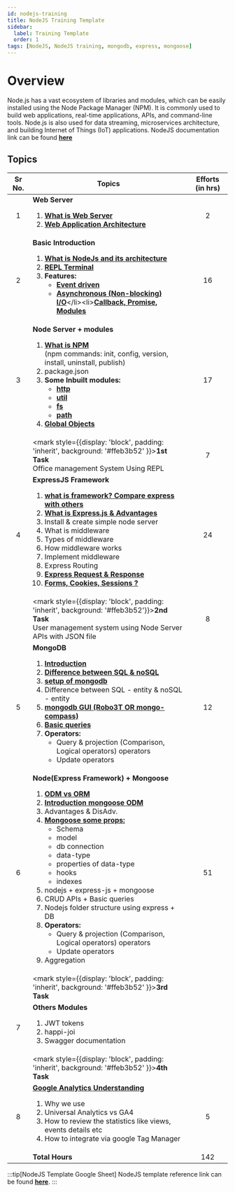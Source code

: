 ```yaml
---
id: nodejs-training
title: NodeJS Training Template
sidebar:
  label: Training Template
  order: 1
tags: [NodeJS, NodeJS training, mongodb, express, mongoose]
---
```


# Overview

Node.js has a vast ecosystem of libraries and modules, which can be easily installed using the Node Package Manager (NPM). It is commonly used to build web applications, real-time applications, APIs, and command-line tools. Node.js is also used for data streaming, microservices architecture, and building Internet of Things (IoT) applications.
NodeJS documentation link can be found [**here**](https://nodejs.org/api/)

## Topics

Sr No. | Topics | Efforts (in hrs)
:-: | --- | :-:
1 | **Web Server** <ol><li>[**What is Web Server**](https://www.techtarget.com/whatis/definition/Web-server)</li><li>[**Web Application Architecture**](https://www.interviewbit.com/blog/web-application-architecture/)</li></ol> | 2 |
2 | **Basic Introduction** <ol><li>[**What is NodeJs and its architecture**](http://web.archive.org/web/20170208132221/https://arenli.com/architecture-of-node-js-internal-codebase-57cd8376b71f#.g433445ik)</li><li>[**REPL Terminal**](https://www.tutorialspoint.com/nodejs/nodejs_repl_terminal.htm)</li><li>**Features:**<ul><li>[**Event driven**](https://www.geeksforgeeks.org/explain-event-driven-programming-in-node-js/)</li><li>[**Asynchronous (Non-blocking) I/O**](https://www.geeksforgeeks.org/blocking-and-non-blocking-in-node-js/#:~:text=Non%2DBlocking%3A%20It%20refers%20to,necessarily%20execute%20line%20by%20line.)</li><li>[**Callback, Promise, Modules**](https://www.tutorialspoint.com/nodejs/nodejs_callbacks_concept.htm)</li></ul></li></ol> | 16 |
3 | **Node Server + modules** <ol><li>[**What is NPM**](https://t.ly/OAx0D) <br />(npm commands: init, config, version, install, uninstall, publish)</li><li>package.json</li><li>**Some Inbuilt modules:**<ul><li>[**http**](https://www.geeksforgeeks.org/node-js-http-module/?ref=gcse)</li><li>[**util**](https://www.geeksforgeeks.org/node-js-utility-module/?ref=gcse)</li><li>[**fs**](https://www.geeksforgeeks.org/node-js-file-system/?ref=lbp)</li><li>[**path**](https://www.geeksforgeeks.org/node-js-path-extname-method/?ref=lbp)</li></ul></li><li>[**Global Objects**](https://www.geeksforgeeks.org/node-js-global-objects/?ref=gcse)</li></ol> | 17 |
| | <mark style={{display: 'block', padding: 'inherit', background: '#ffeb3b52' }}>**1st Task** <br />Office management System Using REPL</mark> | 7 |
4 | **ExpressJS Framework** <ol><li>[**what is framework? Compare express with others**](https://www.geeksforgeeks.org/node-js-frameworks/)</li><li>[**What is Express.js & Advantages**](https://www.simplilearn.com/tutorials/nodejs-tutorial/what-is-express-js)</li><li>Install & create simple node server</li><li>What is middleware</li><li>Types of middleware</li><li>How middleware works</li><li>Implement middleware</li><li>Express Routing</li><li>[**Express Request & Response**](https://www.pabbly.com/tutorials/express-js-request-response/)</li><li>[**Forms, Cookies, Sessions ?**](https://www.geeksforgeeks.org/session-cookies-in-node-js/)</li></ol> | 24 |
| | <mark style={{display: 'block', padding: 'inherit', background: '#ffeb3b52'}}>**2nd Task** <br /> User management system using Node Server APIs with JSON file</mark> | 8 |
5 | **MongoDB** <ol><li>[**Introduction**](https://www.geeksforgeeks.org/mongodb-an-introduction/)</li><li>[**Difference between SQL & noSQL**](https://www.geeksforgeeks.org/difference-between-sql-and-nosql/)</li><li>[**setup of mongodb**](https://docs.mongodb.com/manual/tutorial/install-mongodb-on-ubuntu/)</li><li>Difference between SQL - entity & noSQL - entity</li><li>[**mongodb GUI (Robo3T OR mongo-compass)**](https://www.dotnetjalps.com/2018/03/install-robo3t-robmongo-ubuntu.html)</li><li>[**Basic queries**](https://docs.mongodb.com/)</li><li>**Operators:**<ul><li>Query & projection (Comparison, Logical operators) operators</li><li>Update operators</li></ul></li></ol> | 12 |
6 | **Node(Express Framework) + Mongoose** <ol><li>[**ODM vs ORM**](https://medium.com/spidernitt/orm-and-odm-a-brief-introduction-369046ec57eb)</li><li>[**Introduction mongoose ODM**](https://www.youtube.com/watch?v=swWRUvluSkE&list=PLGquJ_T_JBMQ1C0Pp41sykceli8G1UGtg&index=1)</li><li>Advantages & DisAdv.</li><li>[**Mongoose some props:**](https://mongoosejs.com/docs/api.html)<ul><li>Schema</li><li>model</li><li>db connection</li><li>data-type</li><li>properties of data-type</li><li>hooks</li><li>indexes</li></ul></li><li>nodejs + express-js + mongoose</li><li>CRUD APIs + Basic queries</li><li>Nodejs folder structure using express + DB</li><li>**Operators:**<ul><li>Query & projection (Comparison, Logical operators) operators</li><li>Update operators</li></ul></li><li>Aggregation</li></ol> | 51 |
| | <mark style={{display: 'block', padding: 'inherit', background: '#ffeb3b52' }}>**3rd Task**</mark> |
7 | **Others Modules** <ol><li>JWT tokens</li><li>happi-joi</li><li>Swagger documentation</li></ol> |
| | <mark style={{display: 'block', padding: 'inherit', background: '#ffeb3b52' }}>**4th Task**</mark> |
8 | [**Google Analytics Understanding**](https://docs.google.com/document/d/1Cj22DNBM3ZgcoExcM9e2y6lIlX5Cl0QSkdBIrjNw3ZU/edit?usp=sharing) <ol><li>Why we use</li><li>Universal Analytics vs GA4</li><li>How to review the statistics like views, events details etc</li><li>How to integrate via google Tag Manager</li></ol> | 5 |
| | **Total Hours** | 142 |

:::tip[NodeJS Template Google Sheet]
NodeJS template reference link can be found [**here**](https://docs.google.com/spreadsheets/d/1tlib2XsXi_2gc0kFTv9rBUEYbv60XLtOtopAPGHI2q8/edit#gid=1636971823).
:::
